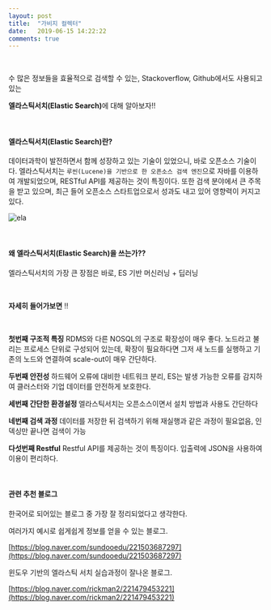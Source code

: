 ```yaml
---
layout: post
title:  "가비지 컬렉터"
date:   2019-06-15 14:22:22
comments: true
---
```


<br/>

수 많은 정보들을 효율적으로 검색할 수 있는, 
Stackoverflow, Github에서도 사용되고 있는 

<strong>엘라스틱서치(Elastic Search)</strong>에 대해 알아보자!!



<br/>
<h4>엘라스틱서치(Elastic Search)란?</h4>


데이터과학이 발전하면서 함께 성장하고 있는 기술이 있었으니, 바로 오픈소스 기술이다. 엘라스틱서치는 `루씬(Lucene)을 기반으로 한 오픈소스 검색 엔진`으로 자바를 이용하여 개발되었으며, RESTful API를 제공하는 것이 특징이다. 또한 검색 분야에서 큰 주목을 받고 있으며, 최근 들어 오픈소스 스타트업으로서 성과도 내고 있어 영향력이 커지고 있다.




![ela](https://user-images.githubusercontent.com/49789734/62819513-36780c80-bb91-11e9-92dd-dd332db0735e.png)

<br/>
<h4>왜 엘라스틱서치(Elastic Search)을 쓰는가??</h4>

엘라스틱서치의 가장 큰 장점은 바로, ES 기반 머신러닝 + 딥러닝 

<br/>

<strong>자세히 들어가보면</strong> !! 

<br/>

<strong>첫번째 구조적 특징</strong> 
RDMS와 다른 NOSQL의 구조로 확장성이 매우 좋다. 노드라고 불리는 프로세스 단위로 구성되어 있는데, 확장이 필요하다면 그저 새 노드를 실행하고 기존의 노드와 연결하여 scale-out이 매우 간단하다.

<strong>두번째 안전성</strong> 
하드웨어 오류에 대비한 네트워크 분리, ES는 발생 가능한 오류를 감지하여 클러스터와 기업 데이터를 안전하게 보호한다.

<strong>세번째 간단한 환경설정 </strong> 
엘라스틱서치는 오픈소스이면서 설치 방법과 사용도 간단하다

<strong>네번째 검색 과정</strong> 
데이터를 저장한 뒤 검색하기 위해 재실행과 같은 과정이 필요없음, 인덱싱만 끝나면 검색이 가능


<strong>다섯번째 Restful</strong> 
Restful API를 제공하는 것이 특징이다. 입출력에 JSON을 사용하여 이용이 편리하다.


<br/>
 <h4>관련 추천 블로그</h4>

 한국어로 되어있는 블로그 중 가장 잘 정리되었다고 생각한다.

 여러가지 예시로 쉽게쉽게 정보를 얻을 수 있는 블로그.

 [https://blog.naver.com/sundooedu/221503687297](https://blog.naver.com/sundooedu/221503687297)

윈도우 기반의 엘라스틱 서치 실습과정이 잘나온 블로그.

[https://blog.naver.com/rickman2/221479453221](https://blog.naver.com/rickman2/221479453221)

